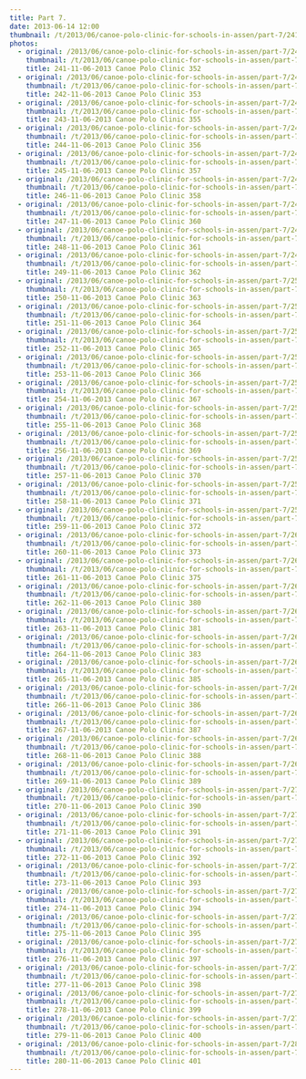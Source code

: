 ```yaml
---
title: Part 7.
date: 2013-06-14 12:00
thumbnail: /t/2013/06/canoe-polo-clinic-for-schools-in-assen/part-7/241-11-06-2013-canoe-polo-clinic-352.jpg
photos:
  - original: /2013/06/canoe-polo-clinic-for-schools-in-assen/part-7/241-11-06-2013-canoe-polo-clinic-352.jpg
    thumbnail: /t/2013/06/canoe-polo-clinic-for-schools-in-assen/part-7/241-11-06-2013-canoe-polo-clinic-352.jpg
    title: 241-11-06-2013 Canoe Polo Clinic 352
  - original: /2013/06/canoe-polo-clinic-for-schools-in-assen/part-7/242-11-06-2013-canoe-polo-clinic-353.jpg
    thumbnail: /t/2013/06/canoe-polo-clinic-for-schools-in-assen/part-7/242-11-06-2013-canoe-polo-clinic-353.jpg
    title: 242-11-06-2013 Canoe Polo Clinic 353
  - original: /2013/06/canoe-polo-clinic-for-schools-in-assen/part-7/243-11-06-2013-canoe-polo-clinic-355.jpg
    thumbnail: /t/2013/06/canoe-polo-clinic-for-schools-in-assen/part-7/243-11-06-2013-canoe-polo-clinic-355.jpg
    title: 243-11-06-2013 Canoe Polo Clinic 355
  - original: /2013/06/canoe-polo-clinic-for-schools-in-assen/part-7/244-11-06-2013-canoe-polo-clinic-356.jpg
    thumbnail: /t/2013/06/canoe-polo-clinic-for-schools-in-assen/part-7/244-11-06-2013-canoe-polo-clinic-356.jpg
    title: 244-11-06-2013 Canoe Polo Clinic 356
  - original: /2013/06/canoe-polo-clinic-for-schools-in-assen/part-7/245-11-06-2013-canoe-polo-clinic-357.jpg
    thumbnail: /t/2013/06/canoe-polo-clinic-for-schools-in-assen/part-7/245-11-06-2013-canoe-polo-clinic-357.jpg
    title: 245-11-06-2013 Canoe Polo Clinic 357
  - original: /2013/06/canoe-polo-clinic-for-schools-in-assen/part-7/246-11-06-2013-canoe-polo-clinic-358.jpg
    thumbnail: /t/2013/06/canoe-polo-clinic-for-schools-in-assen/part-7/246-11-06-2013-canoe-polo-clinic-358.jpg
    title: 246-11-06-2013 Canoe Polo Clinic 358
  - original: /2013/06/canoe-polo-clinic-for-schools-in-assen/part-7/247-11-06-2013-canoe-polo-clinic-360.jpg
    thumbnail: /t/2013/06/canoe-polo-clinic-for-schools-in-assen/part-7/247-11-06-2013-canoe-polo-clinic-360.jpg
    title: 247-11-06-2013 Canoe Polo Clinic 360
  - original: /2013/06/canoe-polo-clinic-for-schools-in-assen/part-7/248-11-06-2013-canoe-polo-clinic-361.jpg
    thumbnail: /t/2013/06/canoe-polo-clinic-for-schools-in-assen/part-7/248-11-06-2013-canoe-polo-clinic-361.jpg
    title: 248-11-06-2013 Canoe Polo Clinic 361
  - original: /2013/06/canoe-polo-clinic-for-schools-in-assen/part-7/249-11-06-2013-canoe-polo-clinic-362.jpg
    thumbnail: /t/2013/06/canoe-polo-clinic-for-schools-in-assen/part-7/249-11-06-2013-canoe-polo-clinic-362.jpg
    title: 249-11-06-2013 Canoe Polo Clinic 362
  - original: /2013/06/canoe-polo-clinic-for-schools-in-assen/part-7/250-11-06-2013-canoe-polo-clinic-363.jpg
    thumbnail: /t/2013/06/canoe-polo-clinic-for-schools-in-assen/part-7/250-11-06-2013-canoe-polo-clinic-363.jpg
    title: 250-11-06-2013 Canoe Polo Clinic 363
  - original: /2013/06/canoe-polo-clinic-for-schools-in-assen/part-7/251-11-06-2013-canoe-polo-clinic-364.jpg
    thumbnail: /t/2013/06/canoe-polo-clinic-for-schools-in-assen/part-7/251-11-06-2013-canoe-polo-clinic-364.jpg
    title: 251-11-06-2013 Canoe Polo Clinic 364
  - original: /2013/06/canoe-polo-clinic-for-schools-in-assen/part-7/252-11-06-2013-canoe-polo-clinic-365.jpg
    thumbnail: /t/2013/06/canoe-polo-clinic-for-schools-in-assen/part-7/252-11-06-2013-canoe-polo-clinic-365.jpg
    title: 252-11-06-2013 Canoe Polo Clinic 365
  - original: /2013/06/canoe-polo-clinic-for-schools-in-assen/part-7/253-11-06-2013-canoe-polo-clinic-366.jpg
    thumbnail: /t/2013/06/canoe-polo-clinic-for-schools-in-assen/part-7/253-11-06-2013-canoe-polo-clinic-366.jpg
    title: 253-11-06-2013 Canoe Polo Clinic 366
  - original: /2013/06/canoe-polo-clinic-for-schools-in-assen/part-7/254-11-06-2013-canoe-polo-clinic-367.jpg
    thumbnail: /t/2013/06/canoe-polo-clinic-for-schools-in-assen/part-7/254-11-06-2013-canoe-polo-clinic-367.jpg
    title: 254-11-06-2013 Canoe Polo Clinic 367
  - original: /2013/06/canoe-polo-clinic-for-schools-in-assen/part-7/255-11-06-2013-canoe-polo-clinic-368.jpg
    thumbnail: /t/2013/06/canoe-polo-clinic-for-schools-in-assen/part-7/255-11-06-2013-canoe-polo-clinic-368.jpg
    title: 255-11-06-2013 Canoe Polo Clinic 368
  - original: /2013/06/canoe-polo-clinic-for-schools-in-assen/part-7/256-11-06-2013-canoe-polo-clinic-369.jpg
    thumbnail: /t/2013/06/canoe-polo-clinic-for-schools-in-assen/part-7/256-11-06-2013-canoe-polo-clinic-369.jpg
    title: 256-11-06-2013 Canoe Polo Clinic 369
  - original: /2013/06/canoe-polo-clinic-for-schools-in-assen/part-7/257-11-06-2013-canoe-polo-clinic-370.jpg
    thumbnail: /t/2013/06/canoe-polo-clinic-for-schools-in-assen/part-7/257-11-06-2013-canoe-polo-clinic-370.jpg
    title: 257-11-06-2013 Canoe Polo Clinic 370
  - original: /2013/06/canoe-polo-clinic-for-schools-in-assen/part-7/258-11-06-2013-canoe-polo-clinic-371.jpg
    thumbnail: /t/2013/06/canoe-polo-clinic-for-schools-in-assen/part-7/258-11-06-2013-canoe-polo-clinic-371.jpg
    title: 258-11-06-2013 Canoe Polo Clinic 371
  - original: /2013/06/canoe-polo-clinic-for-schools-in-assen/part-7/259-11-06-2013-canoe-polo-clinic-372.jpg
    thumbnail: /t/2013/06/canoe-polo-clinic-for-schools-in-assen/part-7/259-11-06-2013-canoe-polo-clinic-372.jpg
    title: 259-11-06-2013 Canoe Polo Clinic 372
  - original: /2013/06/canoe-polo-clinic-for-schools-in-assen/part-7/260-11-06-2013-canoe-polo-clinic-373.jpg
    thumbnail: /t/2013/06/canoe-polo-clinic-for-schools-in-assen/part-7/260-11-06-2013-canoe-polo-clinic-373.jpg
    title: 260-11-06-2013 Canoe Polo Clinic 373
  - original: /2013/06/canoe-polo-clinic-for-schools-in-assen/part-7/261-11-06-2013-canoe-polo-clinic-375.jpg
    thumbnail: /t/2013/06/canoe-polo-clinic-for-schools-in-assen/part-7/261-11-06-2013-canoe-polo-clinic-375.jpg
    title: 261-11-06-2013 Canoe Polo Clinic 375
  - original: /2013/06/canoe-polo-clinic-for-schools-in-assen/part-7/262-11-06-2013-canoe-polo-clinic-380.jpg
    thumbnail: /t/2013/06/canoe-polo-clinic-for-schools-in-assen/part-7/262-11-06-2013-canoe-polo-clinic-380.jpg
    title: 262-11-06-2013 Canoe Polo Clinic 380
  - original: /2013/06/canoe-polo-clinic-for-schools-in-assen/part-7/263-11-06-2013-canoe-polo-clinic-381.jpg
    thumbnail: /t/2013/06/canoe-polo-clinic-for-schools-in-assen/part-7/263-11-06-2013-canoe-polo-clinic-381.jpg
    title: 263-11-06-2013 Canoe Polo Clinic 381
  - original: /2013/06/canoe-polo-clinic-for-schools-in-assen/part-7/264-11-06-2013-canoe-polo-clinic-383.jpg
    thumbnail: /t/2013/06/canoe-polo-clinic-for-schools-in-assen/part-7/264-11-06-2013-canoe-polo-clinic-383.jpg
    title: 264-11-06-2013 Canoe Polo Clinic 383
  - original: /2013/06/canoe-polo-clinic-for-schools-in-assen/part-7/265-11-06-2013-canoe-polo-clinic-385.jpg
    thumbnail: /t/2013/06/canoe-polo-clinic-for-schools-in-assen/part-7/265-11-06-2013-canoe-polo-clinic-385.jpg
    title: 265-11-06-2013 Canoe Polo Clinic 385
  - original: /2013/06/canoe-polo-clinic-for-schools-in-assen/part-7/266-11-06-2013-canoe-polo-clinic-386.jpg
    thumbnail: /t/2013/06/canoe-polo-clinic-for-schools-in-assen/part-7/266-11-06-2013-canoe-polo-clinic-386.jpg
    title: 266-11-06-2013 Canoe Polo Clinic 386
  - original: /2013/06/canoe-polo-clinic-for-schools-in-assen/part-7/267-11-06-2013-canoe-polo-clinic-387.jpg
    thumbnail: /t/2013/06/canoe-polo-clinic-for-schools-in-assen/part-7/267-11-06-2013-canoe-polo-clinic-387.jpg
    title: 267-11-06-2013 Canoe Polo Clinic 387
  - original: /2013/06/canoe-polo-clinic-for-schools-in-assen/part-7/268-11-06-2013-canoe-polo-clinic-388.jpg
    thumbnail: /t/2013/06/canoe-polo-clinic-for-schools-in-assen/part-7/268-11-06-2013-canoe-polo-clinic-388.jpg
    title: 268-11-06-2013 Canoe Polo Clinic 388
  - original: /2013/06/canoe-polo-clinic-for-schools-in-assen/part-7/269-11-06-2013-canoe-polo-clinic-389.jpg
    thumbnail: /t/2013/06/canoe-polo-clinic-for-schools-in-assen/part-7/269-11-06-2013-canoe-polo-clinic-389.jpg
    title: 269-11-06-2013 Canoe Polo Clinic 389
  - original: /2013/06/canoe-polo-clinic-for-schools-in-assen/part-7/270-11-06-2013-canoe-polo-clinic-390.jpg
    thumbnail: /t/2013/06/canoe-polo-clinic-for-schools-in-assen/part-7/270-11-06-2013-canoe-polo-clinic-390.jpg
    title: 270-11-06-2013 Canoe Polo Clinic 390
  - original: /2013/06/canoe-polo-clinic-for-schools-in-assen/part-7/271-11-06-2013-canoe-polo-clinic-391.jpg
    thumbnail: /t/2013/06/canoe-polo-clinic-for-schools-in-assen/part-7/271-11-06-2013-canoe-polo-clinic-391.jpg
    title: 271-11-06-2013 Canoe Polo Clinic 391
  - original: /2013/06/canoe-polo-clinic-for-schools-in-assen/part-7/272-11-06-2013-canoe-polo-clinic-392.jpg
    thumbnail: /t/2013/06/canoe-polo-clinic-for-schools-in-assen/part-7/272-11-06-2013-canoe-polo-clinic-392.jpg
    title: 272-11-06-2013 Canoe Polo Clinic 392
  - original: /2013/06/canoe-polo-clinic-for-schools-in-assen/part-7/273-11-06-2013-canoe-polo-clinic-393.jpg
    thumbnail: /t/2013/06/canoe-polo-clinic-for-schools-in-assen/part-7/273-11-06-2013-canoe-polo-clinic-393.jpg
    title: 273-11-06-2013 Canoe Polo Clinic 393
  - original: /2013/06/canoe-polo-clinic-for-schools-in-assen/part-7/274-11-06-2013-canoe-polo-clinic-394.jpg
    thumbnail: /t/2013/06/canoe-polo-clinic-for-schools-in-assen/part-7/274-11-06-2013-canoe-polo-clinic-394.jpg
    title: 274-11-06-2013 Canoe Polo Clinic 394
  - original: /2013/06/canoe-polo-clinic-for-schools-in-assen/part-7/275-11-06-2013-canoe-polo-clinic-395.jpg
    thumbnail: /t/2013/06/canoe-polo-clinic-for-schools-in-assen/part-7/275-11-06-2013-canoe-polo-clinic-395.jpg
    title: 275-11-06-2013 Canoe Polo Clinic 395
  - original: /2013/06/canoe-polo-clinic-for-schools-in-assen/part-7/276-11-06-2013-canoe-polo-clinic-397.jpg
    thumbnail: /t/2013/06/canoe-polo-clinic-for-schools-in-assen/part-7/276-11-06-2013-canoe-polo-clinic-397.jpg
    title: 276-11-06-2013 Canoe Polo Clinic 397
  - original: /2013/06/canoe-polo-clinic-for-schools-in-assen/part-7/277-11-06-2013-canoe-polo-clinic-398.jpg
    thumbnail: /t/2013/06/canoe-polo-clinic-for-schools-in-assen/part-7/277-11-06-2013-canoe-polo-clinic-398.jpg
    title: 277-11-06-2013 Canoe Polo Clinic 398
  - original: /2013/06/canoe-polo-clinic-for-schools-in-assen/part-7/278-11-06-2013-canoe-polo-clinic-399.jpg
    thumbnail: /t/2013/06/canoe-polo-clinic-for-schools-in-assen/part-7/278-11-06-2013-canoe-polo-clinic-399.jpg
    title: 278-11-06-2013 Canoe Polo Clinic 399
  - original: /2013/06/canoe-polo-clinic-for-schools-in-assen/part-7/279-11-06-2013-canoe-polo-clinic-400.jpg
    thumbnail: /t/2013/06/canoe-polo-clinic-for-schools-in-assen/part-7/279-11-06-2013-canoe-polo-clinic-400.jpg
    title: 279-11-06-2013 Canoe Polo Clinic 400
  - original: /2013/06/canoe-polo-clinic-for-schools-in-assen/part-7/280-11-06-2013-canoe-polo-clinic-401.jpg
    thumbnail: /t/2013/06/canoe-polo-clinic-for-schools-in-assen/part-7/280-11-06-2013-canoe-polo-clinic-401.jpg
    title: 280-11-06-2013 Canoe Polo Clinic 401
---
```

